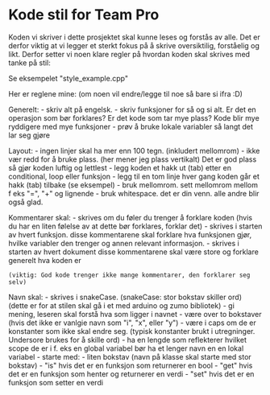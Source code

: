 #	Kode stil for Team Pro

Koden vi skriver i dette prosjektet skal kunne leses og forstås av alle.
Det er derfor viktig at vi legger et sterkt fokus på å skrive oversiktilig,
forståelig og likt.
Derfor setter vi noen klare regler på
hvordan koden skal skrives med tanke på stil:

Se eksempelet "style_example.cpp"

Her er reglene mine:
(om noen vil endre/legge til noe så bare si ifra :D)

Generelt:
	- skriv alt på engelsk.
	- skriv funksjoner for så og si alt.
		Er det en operasjon som bør forklares? Er det kode som tar mye plass?
		Kode blir mye ryddigere med mye funksjoner
	- prøv å bruke lokale variabler så langt det lar seg gjøre

Layout:
	- ingen linjer skal ha mer enn 100 tegn. (inkludert mellomrom)
	- ikke vær redd for å bruke plass. (her mener jeg plass vertikalt)
		Det er god plass så gjør koden luftig og lettlest
	- legg koden et hakk ut (tab) etter en conditional, loop eller funksjon
	- legg til en tom linje hver gang koden går et hakk (tab) tilbake
		(se eksempel)
	- bruk mellomrom. sett mellomrom mellom f eks "=", "+" og lignende
	- bruk whitespace. det er din venn. alle andre blir også glad.

Kommentarer skal:
	- skrives om du føler du trenger å forklare koden
		(hvis du har en liten følelse av at dette bør forklares, forklar det)
	- skrives i starten av hvert funksjon.
		disse kommentarene skal forklare hva funksjonen gjør,
		hvilke variabler den trenger og annen relevant informasjon.
	- skrives i starten av hvert dokument
		disse kommentarene skal være store og forklare generelt hva koden er

	(viktig: God kode trenger ikke mange kommentarer, den forklarer seg selv)

Navn skal:
	- skrives i snakeCase. (snakeCase: stor bokstav skiller ord)
		(dette er for at stilen skal gå i et med arduino og zumo bibliotek)
	- gi mening, leseren skal forstå hva som ligger i navnet
	- være over to bokstaver
		(hvis det ikke er vanlgie navn som "i", "x", eller "y")
	- være i caps om de er konstanter som ikke skal endre seg.
		(typisk konstanter brukt i utregninger. Undersore brukes for å skille ord)
	- ha en lengde som reflekterer hvilket scope de er i
		f. eks en global variabel bør ha et lenger navn en en lokal variabel
	- starte med:
		- liten bokstav (navn på klasse skal starte med stor bokstav)
		- "is" hvis det er en funksjon som returnerer en bool
		- "get" hvis det er en funksjon som henter og returnerer en verdi
		- "set" hvis det er en funksjon som setter en verdi
